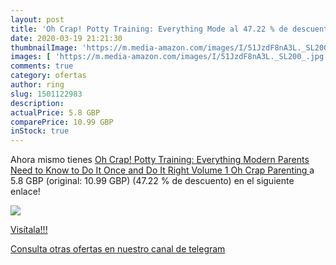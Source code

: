 ```yaml
---
layout: post
title: 'Oh Crap! Potty Training: Everything Mode al 47.22 % de descuento'
date: 2020-03-19 21:21:30
thumbnailImage: 'https://m.media-amazon.com/images/I/51JzdF8nA3L._SL200_.jpg'
images: [ 'https://m.media-amazon.com/images/I/51JzdF8nA3L._SL200_.jpg' ]
comments: true
category: ofertas
author: ring
slug: 1501122983
description:
actualPrice: 5.8 GBP
comparePrice: 10.99 GBP
inStock: true
---
```


Ahora mismo tienes [Oh Crap! Potty Training: Everything Modern Parents Need to Know  to Do It Once and Do It Right  Volume 1   Oh Crap Parenting ](https://www.amazon.co.uk/dp/1501122983/?tag=redken01-21) a 5.8 GBP (original: 10.99 GBP) (47.22 %  de descuento) en el siguiente enlace!

[![](https://m.media-amazon.com/images/I/51JzdF8nA3L._SL200_.jpg)](https://www.amazon.co.uk/dp/1501122983/?tag=redken01-21)

[Visítala!!!](https://www.amazon.co.uk/dp/1501122983/?tag=redken01-21)

[Consulta otras ofertas en nuestro canal de telegram](https://t.me/s/ofertas25)
